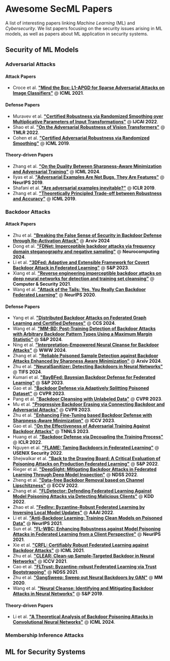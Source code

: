 # Awesome SecML Papers

A list of interesting papers linking *Machine Learning* (ML) and *Cybersecurity*. We list papers focusing on the security issues arising in ML models, as well as papers about ML application in security systems.


## Security of ML Models

### Adversarial Attacks

#### Attack Papers

- Croce et al. [**"Mind the Box: L1-APGD for Sparse Adversarial Attacks on Image Classifiers"**]() @ **ICML 2021**.

#### Defense Papers

- Muravev et al. [**"Certified Robustness via Randomized Smoothing over Multiplicative Parameters of Input Transformations"**](https://arxiv.org/pdf/2106.14432) @ **IJCAI 2022**.
- Shao et al. [**"On the Adversarial Robustness of Vision Transformers"**](https://arxiv.org/pdf/2103.15670) @ **TMLR 2022**.
- Cohen et al. [**"Certified Adversarial Robustness via Randomized Smoothing"**](https://proceedings.mlr.press/v97/cohen19c/cohen19c.pdf) @ **ICML 2019**.

#### Theory-driven Papers

- Zhang et al. [**"On the Duality Between Sharpness-Aware Minimization and Adversarial Training"**](https://arxiv.org/pdf/2402.15152) @ **ICML 2024**.
- Ilyas et al. [**"Adversarial Examples Are Not Bugs, They Are Features"**](https://proceedings.neurips.cc/paper/2019/file/e2c420d928d4bf8ce0ff2ec19b371514-Paper.pdf) @ **NeurIPS 2019**.
- Shafani et al. [**"Are adversarial examples inevitable?"**](https://arxiv.org/pdf/1809.02104) @ **ICLR 2019**.
- Zhang et al. [**"Theoretically Principled Trade-off between Robustness and Accuracy"**](https://proceedings.mlr.press/v97/zhang19p/zhang19p.pdf) @ **ICML 2019**.

### Backdoor Attacks

#### Attack Papers

- Zhu et al. [**"Breaking the False Sense of Security in Backdoor Defense through Re-Activation Attack"**](https://arxiv.org/pdf/2405.16134) @ **Arxiv 2024**
- Dong et al. [**"FDNet: Imperceptible backdoor attacks via frequency domain steganography and negative sampling"**](https://www.sciencedirect.com/science/article/pii/S0925231224003175) @ **Neurocomputing 2024**.
- Li et al. [**"3DFed: Adaptive and Extensible Framework for Covert Backdoor Attack in Federated Learning"**](https://www.sciencedirect.com/science/article/pii/S0925231224003175) @ **S&P 2023**.
- Xiang et al. [**"Reverse engineering imperceptible backdoor attacks on deep neural networks for detection and training set cleansing"**](https://www.sciencedirect.com/science/article/pii/S0167404821001048) @ **Computer & Security 2021**.
- Wang et al. [**"Attack of the Tails: Yes, You Really Can Backdoor Federated Learning"**](https://proceedings.neurips.cc/paper_files/paper/2020/file/b8ffa41d4e492f0fad2f13e29e1762eb-Paper.pdf) @ **NeurIPS 2020**.

#### Defense Papers

- Yang et al. [**"Distributed Backdoor Attacks on Federated Graph Learning and Certified Defenses"**](https://arxiv.org/abs/2407.08935) @ **CCS 2024**.
- Wang et al. [**"MM-BD: Post-Training Detection of Backdoor Attacks with Arbitrary Backdoor Pattern Types Using a Maximum Margin Statistic"**](https://www.computer.org/csdl/proceedings-article/sp/2024/313000a015/1RjE9SU7Kz6) @ **S&P 2024**.
- Ning et al. [**"Interpretation-Empowered Neural Cleanse for Backdoor Attacks"**](https://dl.acm.org/doi/pdf/10.1145/3589335.3651525) @ **WWW 2024**.
- Zhang et al. [**"Reliable Poisoned Sample Detection against Backdoor Attacks Enhanced by Sharpness Aware Minimization"**](https://arxiv.org/pdf/2411.11525?) @ **Arxiv 2024**.
- Zhu et al. [**"NeuralSanitizer: Detecting Backdoors in Neural Networks"**](https://ieeexplore.ieee.org/iel7/10206/4358835/10504286.pdf) @ **TIFS 2024**.
- Kumari et al. [**"BayBFed: Bayesian Backdoor Defense for Federated Learning"**](https://www.computer.org/csdl/proceedings-article/sp/2023/933600b747/1OXGYHynfQA) @ **S&P 2023**.
- Gao et al. [**"Backdoor Defense via Adaptively Splitting Poisoned Dataset"**](https://openaccess.thecvf.com/content/CVPR2023/papers/Gao_Backdoor_Defense_via_Adaptively_Splitting_Poisoned_Dataset_CVPR_2023_paper.pdf) @ **CVPR 2023**.
- Pang et al. [**"Backdoor Cleansing with Unlabeled Data"**](https://openaccess.thecvf.com/content/CVPR2023/papers/Pang_Backdoor_Cleansing_With_Unlabeled_Data_CVPR_2023_paper.pdf) @ **CVPR 2023**.
- Mu et al. [**"Progressive Backdoor Erasing via Connecting Backdoor and Adversarial Attacks"**](https://openaccess.thecvf.com/content/CVPR2023/html/Mu_Progressive_Backdoor_Erasing_via_Connecting_Backdoor_and_Adversarial_Attacks_CVPR_2023_paper.html) @ **CVPR 2023**.
- Zhu et al. [**"Enhancing Fine-Tuning based Backdoor Defense with Sharpness-Aware Minimization"**](https://openaccess.thecvf.com/content/ICCV2023/papers/Zhu_Enhancing_Fine-Tuning_Based_Backdoor_Defense_with_Sharpness-Aware_Minimization_ICCV_2023_paper.pdf) @ **ICCV 2023**.
- Gao et al. [**"On the Effectiveness of Adversarial Training Against Backdoor Attacks"**](https://arxiv.org/abs/2202.10627) @ **TNNLS 2023**.
- Huang et al. [**"Backdoor Defense via Decoupling the Training Process"**](https://arxiv.org/pdf/2202.03423) @ **ICLR 2022**.
- Nguyen et al. [**"FLAME: Taming Backdoors in Federated Learning"**](https://www.usenix.net/system/files/sec22fall_nguyen.pdf) @ **USENIX Security 2022**.
- Shejwalkar et al. [**"Back to the Drawing Board: A Critical Evaluation of Poisoning Attacks on Production Federated Learning"**](https://www.computer.org/csdl/proceedings-article/sp/2022/131600b117/1FlQIrc96Ew) @ **S&P 2022**.
- Rieger et al. [**"DeepSight: Mitigating Backdoor Attacks in Federated Learning Through Deep Model Inspection"**](https://arxiv.org/pdf/2201.00763) @ **NDSS 2022**.
- Zheng et al. [**"Data-free Backdoor Removal based on Channel Lipschitzness"**](https://arxiv.org/pdf/2208.03111) @ **ECCV 2022**.
- Zhang et al. [**"FLDetector: Defending Federated Learning Against Model Poisoning Attacks via Detecting Malicious Clients"**](https://dl.acm.org/doi/abs/10.1145/3534678.3539231) @ **KDD 2022**.
- Zhao et al.  [**"FedInv: Byzantine-Robust Federated Learning by Inversing Local Model Updates"**](https://ojs.aaai.org/index.php/AAAI/article/view/20903) @ **AAAI 2022**.
- Li et al. [**"Anti-Backdoor Learning: Training Clean Models on Poisoned Data"**](https://proceedings.neurips.cc/paper/2021/file/7d38b1e9bd793d3f45e0e212a729a93c-Paper.pdf) @ **NeurIPS 2021**.
- Sun et al. [**"FL-WBC: Enhancing Robustness against Model Poisoning Attacks in Federated Learning from a Client Perspective"**](https://arxiv.org/abs/2110.13864) @ **NeurIPS 2021**.
- Xie et al. [**"CRFL: Certifiably Robust Federated Learning against Backdoor Attacks"**](http://proceedings.mlr.press/v139/xie21a/xie21a.pdf) @ **ICML 2021**.
- Zhu et al. [**"CLEAR: Clean-up Sample-Targeted Backdoor in Neural Networks"**](https://openaccess.thecvf.com/content/ICCV2021/papers/Zhu_CLEAR_Clean-Up_Sample-Targeted_Backdoor_in_Neural_Networks_ICCV_2021_paper.pdf) @ **ICCV 2021**.
- Cao et al. [**"FLTrust: Byzantine-robust Federated Learning via Trust Bootstrapping"**](https://www.ndss-symposium.org/ndss-paper/fltrust-byzantine-robust-federated-learning-via-trust-bootstrapping/) @ **NDSS 2021**.
- Zhu et al. [**"GangSweep: Sweep out Neural Backdoors by GAN"**](https://dl.acm.org/doi/pdf/10.1145/3394171.3413546) @ **MM 2020**.
- Wang et al. [**"Neural Cleanse: Identifying and Mitigating Backdoor Attacks in Neural Networks"**](https://ieeexplore.ieee.org/stamp/stamp.jsp?arnumber=8835365) @ **S&P 2019**.

#### Theory-driven Papers

- Li et al. [**"A Theoretical Analysis of Backdoor Poisoning Attacks in Convolutional Neural Networks"**](https://openreview.net/pdf?id=SfcB4cVvPz) @ **ICML 2024**.


### Membership Inference Attacks


## ML for Security Systems